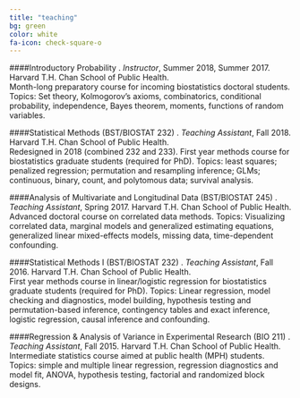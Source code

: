 ```yaml
---
title: "teaching"
bg: green
color: white
fa-icon: check-square-o
---
```





####Introductory Probability . 
*Instructor*, Summer 2018, Summer 2017. Harvard T.H. Chan School of Public Health.  
Month-long preparatory course for incoming biostatistics doctoral students. Topics: Set theory, Kolmogorov’s axioms, combinatorics, conditional probability, independence, Bayes theorem, moments, functions of random variables. 

####Statistical Methods (BST/BIOSTAT 232) . 
*Teaching Assistant*, Fall 2018. Harvard T.H. Chan School of Public Health.  
Redesigned in 2018 (combined 232 and 233). First year methods course for biostatistics graduate students (required for PhD). Topics: least squares; penalized regression; permutation and resampling inference; GLMs; continuous, binary, count, and polytomous data; survival analysis. 

####Analysis of Multivariate and Longitudinal Data (BST/BIOSTAT 245) . 
*Teaching Assistant*, Spring 2017. Harvard T.H. Chan School of Public Health.  
Advanced doctoral course on correlated data methods. Topics: Visualizing correlated data, marginal models and generalized estimating equations, generalized linear mixed-effects models, missing data, time-dependent confounding. 

####Statistical Methods I (BST/BIOSTAT 232) . 
*Teaching Assistant*, Fall 2016. Harvard T.H. Chan School of Public Health.  
First year methods course in linear/logistic regression for biostatistics graduate students (required for PhD). Topics: Linear regression, model checking and diagnostics, model building, hypothesis testing and permutation-based inference, contingency tables and exact inference, logistic regression, causal inference and confounding. 

####Regression & Analysis of Variance in Experimental Research (BIO 211) . 
*Teaching Assistant*, Fall 2015. Harvard T.H. Chan School of Public Health.  
Intermediate statistics course aimed at public health (MPH) students. Topics: simple and multiple linear regression, regression diagnostics and model fit, ANOVA, hypothesis testing, factorial and randomized block designs. 
